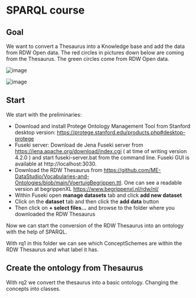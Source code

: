 # SPARQL course #

## Goal ##
We want to convert a Thesaurus into a Knowledge base and add the data from RDW Open data. The red circles in pictures down below are coming from the Thesaurus. The green circles come from RDW Open data.

![image](https://user-images.githubusercontent.com/75776348/134909745-62542b9e-6a81-4d09-bfe7-82a3c31270fc.png)

![image](https://user-images.githubusercontent.com/75776348/134910421-f9f76408-945b-4568-a8ed-aba507fd0551.png)


## Start ##
We start with the preliminaries:
- Download and install Protege Ontology Management Tool from Stanford desktop version: https://protege.stanford.edu/products.php#desktop-protege
- Fuseki server: Download de Jena Fuseki server from https://jena.apache.org/download/index.cgi ( at time of writing version 4.2.0 ) and start fuseki-server.bat from the command line. Fuseki GUI is available at http://localhost:3030.  
- Download the RDW Thesaurus from https://github.com/ME-DataStudio/Vocabularies-and-Ontologies/blob/main/VoertuigBegrippen.ttl. One can see a readable version at begrippenXL https://www.begrippenxl.nl/rdw/nl/  
- Within Fuseki open __manage datasets__ tab and click __add new dataset__  
- Click on the __dataset__ tab and then click the __add data__ button
- Then click on __+ select files...__ and browse to the folder where you downloaded the RDW Thesaurus
  
  
Now we can start the conversion of the RDW Thesaurus into an ontology with the help of SPARQL.  
  
With rq1 in this folder we can see which ConceptSchemes are within the RDW Thesaurus and what label it has.

## Create the ontology from Thesaurus ##

With rq2 we convert the thesaurus into a basic ontology. Changing the concepts into classes.
